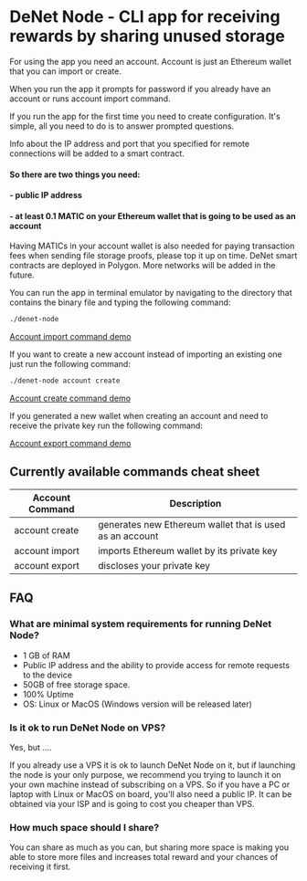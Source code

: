 # DeNet Node - CLI app for receiving rewards by sharing unused storage

For using the app you need an account. Account is just an Ethereum wallet that you can import or create.

When you run the app it prompts for password if you already have an account or runs account import command. 

If you run the app for the first time you need to create configuration. It's simple, all you need to do is to answer prompted questions.

Info about the IP address and port that you specified for remote connections will be added to a smart contract. 
#### So there are two things you need:
#### - public IP address
#### - at least 0.1 MATIC on your Ethereum wallet that is going to be used as an account 

Having MATICs in your account wallet is also needed for paying transaction fees when sending file storage proofs, please top it up on time. DeNet smart contracts are deployed in Polygon. More networks will be added in the future.

You can run the app in terminal emulator by navigating to the directory that contains the binary file and typing the following command: 

```bash
./denet-node
```

[Account import command demo](https://www.youtube.com/watch?v=vVRMHlqLA0w)

If you want to create a new account instead of importing an existing one just run the following command:

```bash
./denet-node account create
```

[Account create command demo](https://www.youtube.com/watch?v=So8VAjv9o1Y)

If you generated a new wallet when creating an account and need to receive the private key run the following command: 

[Account export command demo](https://www.youtube.com/watch?v=bnstbPGdjKY)

## Currently available commands cheat sheet

| Account Command | Description |
|---|---|
| account create | generates new Ethereum wallet that is used as an account |
| account import | imports Ethereum wallet by its private key |
| account export | discloses your private key |

## FAQ

### What are minimal system requirements for running DeNet Node?
- 1 GB of RAM 
- Public IP address and the ability to provide access for remote requests to the device
- 50GB of free storage space.
- 100% Uptime 
- OS: Linux or MacOS (Windows version will be released later)

### Is it ok to run DeNet Node on VPS?

Yes, but ....

If you already use a VPS it is ok to launch DeNet Node on it, but if launching the node is your only purpose, we recommend you trying to launch it on your own machine instead of subscribing on a VPS. So if you have a PC or laptop with Linux or MacOS on board, you'll also need a public IP. It can be obtained via your ISP and is going to cost you cheaper than VPS. 

### How much space should I share?

You can share as much as you can, but sharing more space is making you able to store more files and increases total reward and your chances of receiving it first. 


